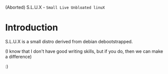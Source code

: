 (Aborted)
 S.L.U.X - `Small Live Unbloated linuX`
# Introduction
S.L.U.X is a small distro derived from debian debootstrapped.

(I know that I don't have good writing skills, but if you do, then we can make a difference)

:)
